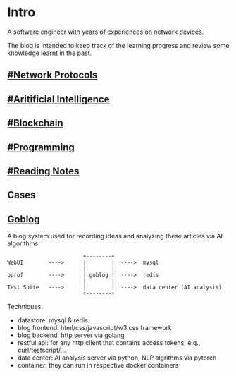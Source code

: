 Intro
=====

A software engineer with years of experiences on network devices.

The blog is intended to keep track of the learning progress
and review some knowledge learnt in the past.

[#Network Protocols](./protocols.md)
--------------------

[#Aritificial Intelligence](./ai.md)
---------------------------

[#Blockchain](./blockchain/blockchain.md)
-------------

[#Programming](./programming/programming.md)
--------------

[#Reading Notes](./notes/note.md)
----------------

Cases
-----

[Goblog][goblog]
--------

A blog system used for recording ideas and analyzing
these articles via AI algorithms.

                            +--------+
    WebUI        ---->      |        |  ---->  mysql
                            |        |
    pprof        ---->      | goblog |  ---->  redis
                            |        |
    Test Suite   ---->      |        |  ---->  data center (AI analysis)
                            +--------+

Techniques:

* datastore: mysql &amp; redis
* blog frontend: html/css/javascript/w3.css framework
* blog backend: http server via golang
* restful api: for any http client that contains access tokens, e.g., curl/testscript/...
* data center: AI analysis server via python, NLP algrithms via pytorch
* container: they can run in respective docker containers

[goblog]: https://github.com/hzget/goblog
